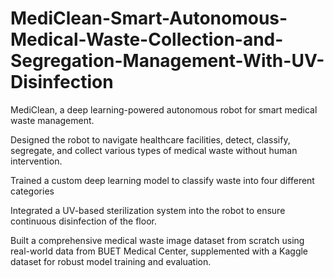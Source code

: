 # MediClean-Smart-Autonomous-Medical-Waste-Collection-and-Segregation-Management-With-UV-Disinfection

MediClean, a deep learning-powered autonomous robot for smart medical waste management.

Designed the robot to navigate healthcare facilities, detect, classify, segregate, and collect various types of medical waste without human intervention.

Trained a custom deep learning model to classify waste into four different categories 

Integrated a UV-based sterilization system into the robot to ensure continuous disinfection of the floor.

Built a comprehensive medical waste image dataset from scratch using real-world data from BUET Medical Center, supplemented with a Kaggle dataset for robust model training and evaluation.
